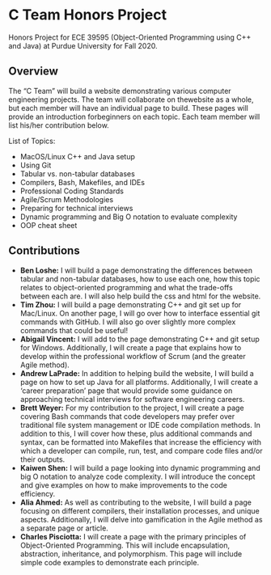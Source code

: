# C Team Honors Project
Honors Project for ECE 39595 (Object-Oriented Programming using C++ and Java) at Purdue University for Fall 2020.

## Overview
The “C Team” will build a website demonstrating various computer engineering projects. The team will collaborate on thewebsite as a whole, but each member will have an individual page to build. These pages will provide an introduction forbeginners on each topic. Each team member will list his/her contribution below.

List of Topics:
* MacOS/Linux C++ and Java setup
* Using Git
* Tabular vs. non-tabular databases
* Compilers, Bash, Makefiles, and IDEs
* Professional Coding Standards
* Agile/Scrum Methodologies
* Preparing for technical interviews
* Dynamic programming and Big O notation to evaluate complexity
* OOP cheat sheet

## Contributions
* **Ben Loshe:** I will build a page demonstrating the differences between tabular and non-tabular databases, how to use each one, how this topic relates to object-oriented programming and what the trade-offs between each are. I will also help build the css and html for the website.
* **Tim Zhou:** I will build a page demonstrating C++ and git set up for Mac/Linux. On another page, I will go over how to interface essential git commands with GitHub. I will also go over slightly more complex commands that could be useful!
* **Abigail Vincent:** I will add to the page demonstrating C++ and git setup for Windows. Additionally, I will create a page that explains how to develop within the professional workflow of Scrum (and the greater Agile method).
* **Andrew LaPrade:** In addition to helping build the website, I will build a page on how to set up Java for all platforms. Additionally, I will create a ‘career preparation’ page that would provide some guidance on approaching technical interviews for software engineering careers.
* **Brett Weyer:** For my contribution to the project, I will create a page covering Bash commands that code developers may prefer over traditional file system management or IDE code compilation methods. In addition to this, I will cover how these, plus additional commands and syntax, can be formatted into Makefiles that increase the efficiency with which a developer can compile, run, test, and compare code files and/or their outputs.
* **Kaiwen Shen:** I will build a page looking into dynamic programming and big O notation to analyze code complexity. I will introduce the concept and give examples on how to make improvements to the code efficiency.
* **Alia Ahmed:** As well as contributing to the website, I will build a page focusing on different compilers, their installation processes, and unique aspects. Additionally, I will delve into gamification in the Agile method as a separate page or article.
* **Charles Pisciotta:** I will create a page with the primary principles of Object-Oriented Programming. This will include encapsulation, abstraction, inheritance, and polymorphism. This page will include simple code examples to demonstrate each principle.
